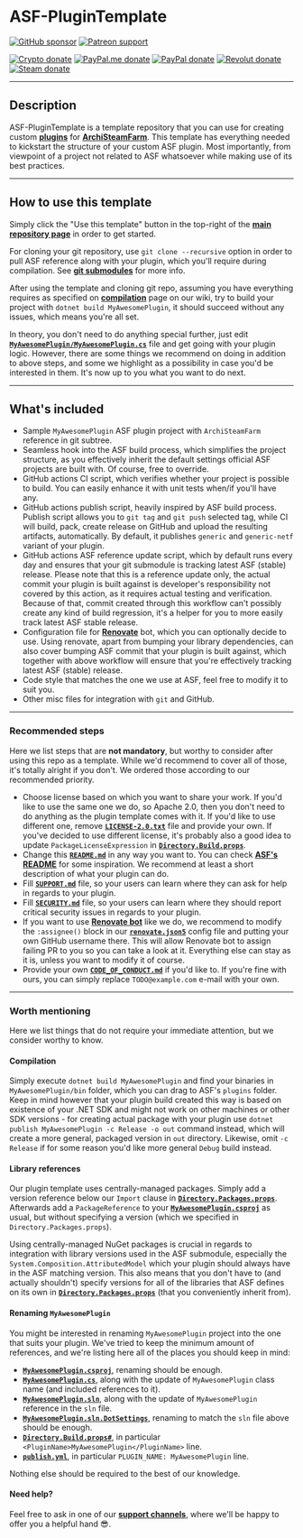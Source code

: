 # ASF-PluginTemplate

[![GitHub sponsor](https://img.shields.io/badge/GitHub-sponsor-ea4aaa.svg?logo=github-sponsors)](https://github.com/sponsors/JustArchi)
[![Patreon support](https://img.shields.io/badge/Patreon-support-f96854.svg?logo=patreon)](https://www.patreon.com/JustArchi)

[![Crypto donate](https://img.shields.io/badge/Crypto-donate-f7931a.svg?logo=bitcoin)](https://commerce.coinbase.com/checkout/0c23b844-c51b-45f4-9135-8db7c6fcf98e)
[![PayPal.me donate](https://img.shields.io/badge/PayPal.me-donate-00457c.svg?logo=paypal)](https://paypal.me/JustArchi)
[![PayPal donate](https://img.shields.io/badge/PayPal-donate-00457c.svg?logo=paypal)](https://www.paypal.com/cgi-bin/webscr?cmd=_s-xclick&hosted_button_id=HD2P2P3WGS5Y4)
[![Revolut donate](https://img.shields.io/badge/Revolut-donate-0075eb.svg?logo=revolut)](https://pay.revolut.com/profile/ukaszyxm)
[![Steam donate](https://img.shields.io/badge/Steam-donate-000000.svg?logo=steam)](https://steamcommunity.com/tradeoffer/new/?partner=46697991&token=0ix2Ruv_)

---

## Description

ASF-PluginTemplate is a template repository that you can use for creating custom **[plugins](https://github.com/JustArchiNET/ArchiSteamFarm/wiki/Plugins)** for **[ArchiSteamFarm](https://github.com/JustArchiNET/ArchiSteamFarm)**. This template has everything needed to kickstart the structure of your custom ASF plugin. Most importantly, from viewpoint of a project not related to ASF whatsoever while making use of its best practices.

---

## How to use this template

Simply click the "Use this template" button in the top-right of the **[main repository page](https://github.com/JustArchiNET/ASF-PluginTemplate)** in order to get started.

For cloning your git repository, use `git clone --recursive` option in order to pull ASF reference along with your plugin, which you'll require during compilation. See **[git submodules](https://git-scm.com/book/en/v2/Git-Tools-Submodules)** for more info.

After using the template and cloning git repo, assuming you have everything requires as specified on **[compilation](https://github.com/JustArchiNET/ArchiSteamFarm/wiki/Compilation)** page on our wiki, try to build your project with `dotnet build MyAwesomePlugin`, it should succeed without any issues, which means you're all set.

In theory, you don't need to do anything special further, just edit **[`MyAwesomePlugin/MyAwesomePlugin.cs`](https://github.com/JustArchiNET/ASF-PluginTemplate/blob/main/MyAwesomePlugin/MyAwesomePlugin.cs)** file and get going with your plugin logic. However, there are some things we recommend on doing in addition to above steps, and some we highlight as a possibility in case you'd be interested in them. It's now up to you what you want to do next.

---

## What's included

- Sample `MyAwesomePlugin` ASF plugin project with `ArchiSteamFarm` reference in git subtree.
- Seamless hook into the ASF build process, which simplifies the project structure, as you effectively inherit the default settings official ASF projects are built with. Of course, free to override.
- GitHub actions CI script, which verifies whether your project is possible to build. You can easily enhance it with unit tests when/if you'll have any.
- GitHub actions publish script, heavily inspired by ASF build process. Publish script allows you to `git tag` and `git push` selected tag, while CI will build, pack, create release on GitHub and upload the resulting artifacts, automatically. By default, it publishes `generic` and `generic-netf` variant of your plugin.
- GitHub actions ASF reference update script, which by default runs every day and ensures that your git submodule is tracking latest ASF (stable) release. Please note that this is a reference update only, the actual commit your plugin is built against is developer's responsibility not covered by this action, as it requires actual testing and verification. Because of that, commit created through this workflow can't possibly create any kind of build regression, it's a helper for you to more easily track latest ASF stable release.
- Configuration file for **[Renovate](https://github.com/renovatebot/renovate)** bot, which you can optionally decide to use. Using renovate, apart from bumping your library dependencies, can also cover bumping ASF commit that your plugin is built against, which together with above workflow will ensure that you're effectively tracking latest ASF (stable) release.
- Code style that matches the one we use at ASF, feel free to modify it to suit you.
- Other misc files for integration with `git` and GitHub.

---

### Recommended steps

Here we list steps that are **not mandatory**, but worthy to consider after using this repo as a template. While we'd recommend to cover all of those, it's totally alright if you don't. We ordered those according to our recommended priority.

- Choose license based on which you want to share your work. If you'd like to use the same one we do, so Apache 2.0, then you don't need to do anything as the plugin template comes with it. If you'd like to use different one, remove **[`LICENSE-2.0.txt`](https://github.com/JustArchiNET/ASF-PluginTemplate/blob/main/LICENSE-2.0.txt)** file and provide your own. If you've decided to use different license, it's probably also a good idea to update `PackageLicenseExpression` in **[`Directory.Build.props`](https://github.com/JustArchiNET/ASF-PluginTemplate/blob/main/Directory.Build.props#L16)**.
- Change this **[`README.md`](https://github.com/JustArchiNET/ASF-PluginTemplate/blob/main/README.md)** in any way you want to. You can check **[ASF's README](https://github.com/JustArchiNET/ArchiSteamFarm/blob/main/README.md)** for some inspiration. We recommend at least a short description of what your plugin can do.
- Fill **[`SUPPORT.md`](https://github.com/JustArchiNET/ASF-PluginTemplate/blob/main/.github/SUPPORT.md)** file, so your users can learn where they can ask for help in regards to your plugin.
- Fill **[`SECURITY.md`](https://github.com/JustArchiNET/ASF-PluginTemplate/blob/main/.github/SECURITY.md)** file, so your users can learn where they should report critical security issues in regards to your plugin.
- If you want to use **[Renovate bot](https://github.com/renovatebot/renovate)** like we do, we recommend to modify the `:assignee()` block in our **[`renovate.json5`](https://github.com/JustArchiNET/ASF-PluginTemplate/blob/main/.github/renovate.json5)** config file and putting your own GitHub username there. This will allow Renovate bot to assign failing PR to you so you can take a look at it. Everything else can stay as it is, unless you want to modify it of course.
- Provide your own **[`CODE_OF_CONDUCT.md`](https://github.com/JustArchiNET/ASF-PluginTemplate/blob/main/.github/CODE_OF_CONDUCT.md)** if you'd like to. If you're fine with ours, you can simply replace `TODO@example.com` e-mail with your own.

---

### Worth mentioning

Here we list things that do not require your immediate attention, but we consider worthy to know.

#### Compilation

Simply execute `dotnet build MyAwesomePlugin` and find your binaries in `MyAwesomePlugin/bin` folder, which you can drag to ASF's `plugins` folder. Keep in mind however that your plugin build created this way is based on existence of your .NET SDK and might not work on other machines or other SDK versions - for creating actual package with your plugin use `dotnet publish MyAwesomePlugin -c Release -o out` command instead, which will create a more general, packaged version in `out` directory. Likewise, omit `-c Release` if for some reason you'd like more general `Debug` build instead.

#### Library references

Our plugin template uses centrally-managed packages. Simply add a version reference below our `Import` clause in **[`Directory.Packages.props`](https://github.com/JustArchiNET/ASF-PluginTemplate/blob/main/Directory.Packages.props#L2)**. Afterwards add a `PackageReference` to your **[`MyAwesomePlugin.csproj`](https://github.com/JustArchiNET/ASF-PluginTemplate/blob/main/MyAwesomePlugin/MyAwesomePlugin.csproj#L6-L10)** as usual, but without specifying a version (which we specified in `Directory.Packages.props`).

Using centrally-managed NuGet packages is crucial in regards to integration with library versions used in the ASF submodule, especially the `System.Composition.AttributedModel` which your plugin should always have in the ASF matching version. This also means that you don't have to (and actually shouldn't) specify versions for all of the libraries that ASF defines on its own in **[`Directory.Packages.props`](https://github.com/JustArchiNET/ArchiSteamFarm/blob/main/Directory.Packages.props)** (that you conveniently inherit from).

#### Renaming `MyAwesomePlugin`

You might be interested in renaming `MyAwesomePlugin` project into the one that suits your plugin. We've tried to keep the minimum amount of references, and we're listing here all of the places you should keep in mind:
- **[`MyAwesomePlugin.csproj`](https://github.com/JustArchiNET/ASF-PluginTemplate/blob/main/MyAwesomePlugin/MyAwesomePlugin.csproj)**, renaming should be enough.
- **[`MyAwesomePlugin.cs`](https://github.com/JustArchiNET/ASF-PluginTemplate/blob/main/MyAwesomePlugin/MyAwesomePlugin.cs#L6-L16)**, along with the update of `MyAwesomePlugin` class name (and included references to it).
- **[`MyAwesomePlugin.sln`](https://github.com/JustArchiNET/ASF-PluginTemplate/blob/main/MyAwesomePlugin.sln#L6)**, along with the update of `MyAwesomePlugin` reference in the `sln` file.
- **[`MyAwesomePlugin.sln.DotSettings`](https://github.com/JustArchiNET/ASF-PluginTemplate/blob/main/MyAwesomePlugin.sln.DotSettings)**, renaming to match the `sln` file above should be enough.
- **[`Directory.Build.props#`](https://github.com/JustArchiNET/ASF-PluginTemplate/blob/main/Directory.Build.props#L5)**, in particular `<PluginName>MyAwesomePlugin</PluginName>` line.
- **[`publish.yml`](https://github.com/JustArchiNET/ASF-PluginTemplate/blob/main/.github/workflows/publish.yml#L12)**, in particular `PLUGIN_NAME: MyAwesomePlugin` line.

Nothing else should be required to the best of our knowledge.

#### Need help?

Feel free to ask in one of our **[support channels](https://github.com/JustArchiNET/ArchiSteamFarm/blob/main/.github/SUPPORT.md)**, where we'll be happy to offer you a helpful hand 😎.
